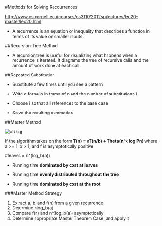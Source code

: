 #Methods for Solving Reccurrences

http://www.cs.cornell.edu/courses/cs3110/2012sp/lectures/lec20-master/lec20.html

- A recurrence is an equation or inequality that describes a function in terms of its value on smaller inputs.

##Recursion-Tree Method 

- A recursion tree is useful for visualizing what happens when a recurrence is iterated. It diagrams the tree of recursive calls and the amount of work done at each call.

##Repeated Substitution

- Substitute a few times until you see a pattern

- Write a formula in terms of n and the number
of substitutions i

- Choose i so that all references to the base
case

- Solve the resulting summation

##Master Method

![alt tag](https://acrocontext.files.wordpress.com/2014/01/master-method.png)

If the algorithm takes on the form **T(n) = aT(n/b) + Theta(n^k log Pn)** where a >= 1, b > 1, and
f is asymptotically positive

#leaves = n^(log_b(a))

- Running time **dominated by cost at leaves**

- Running time **evenly distributed throughout the tree**

- Running time **dominated by cost at the root**

###Master Method Strategy

1. Extract a, b, and f(n) from a given recurrence
2. Determine nlog_b(a)
3. Compare f(n) and n^(log_b(a)) asymptotically
4. Determine appropriate Master Theorem Case, and apply it
